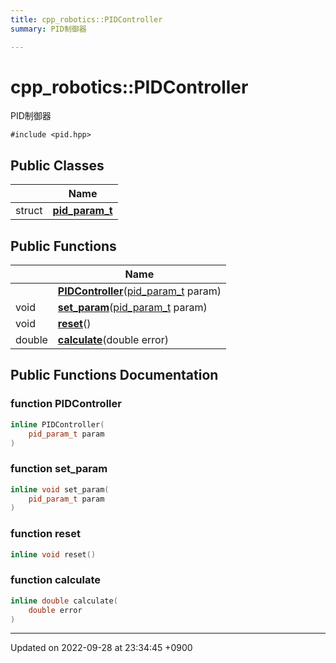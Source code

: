 ```yaml
---
title: cpp_robotics::PIDController
summary: PID制御器 

---
```


# cpp_robotics::PIDController



PID制御器 


`#include <pid.hpp>`

## Public Classes

|                | Name           |
| -------------- | -------------- |
| struct | **[pid_param_t](/cpp_robotics/doxybook/Classes/structcpp__robotics_1_1PIDController_1_1pid__param__t/)**  |

## Public Functions

|                | Name           |
| -------------- | -------------- |
| | **[PIDController](/cpp_robotics/doxybook/Classes/classcpp__robotics_1_1PIDController/#function-pidcontroller)**([pid_param_t](/cpp_robotics/doxybook/Classes/structcpp__robotics_1_1PIDController_1_1pid__param__t/) param) |
| void | **[set_param](/cpp_robotics/doxybook/Classes/classcpp__robotics_1_1PIDController/#function-set-param)**([pid_param_t](/cpp_robotics/doxybook/Classes/structcpp__robotics_1_1PIDController_1_1pid__param__t/) param) |
| void | **[reset](/cpp_robotics/doxybook/Classes/classcpp__robotics_1_1PIDController/#function-reset)**() |
| double | **[calculate](/cpp_robotics/doxybook/Classes/classcpp__robotics_1_1PIDController/#function-calculate)**(double error) |

## Public Functions Documentation

### function PIDController

```cpp
inline PIDController(
    pid_param_t param
)
```


### function set_param

```cpp
inline void set_param(
    pid_param_t param
)
```


### function reset

```cpp
inline void reset()
```


### function calculate

```cpp
inline double calculate(
    double error
)
```


-------------------------------

Updated on 2022-09-28 at 23:34:45 +0900